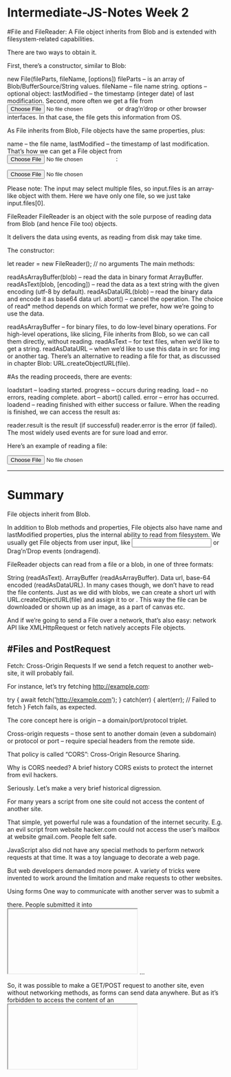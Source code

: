 # Intermediate-JS-Notes Week 2

#File and FileReader:
A File object inherits from Blob and is extended with filesystem-related capabilities.

There are two ways to obtain it.

First, there’s a constructor, similar to Blob:

new File(fileParts, fileName, [options])
fileParts – is an array of Blob/BufferSource/String values.
fileName – file name string.
options – optional object:
lastModified – the timestamp (integer date) of last modification.
Second, more often we get a file from <input type="file"> or drag’n’drop or other browser interfaces. In that case, the file gets this information from OS.

As File inherits from Blob, File objects have the same properties, plus:

name – the file name,
lastModified – the timestamp of last modification.
That’s how we can get a File object from <input type="file">:

<input type="file" onchange="showFile(this)">

<script>
function showFile(input) {
  let file = input.files[0];

  alert(`File name: ${file.name}`); // e.g my.png
  alert(`Last modified: ${file.lastModified}`); // e.g 1552830408824
}
</script>
Please note:
The input may select multiple files, so input.files is an array-like object with them. Here we have only one file, so we just take input.files[0].

FileReader
FileReader is an object with the sole purpose of reading data from Blob (and hence File too) objects.

It delivers the data using events, as reading from disk may take time.

The constructor:

let reader = new FileReader(); // no arguments
The main methods:

readAsArrayBuffer(blob) – read the data in binary format ArrayBuffer.
readAsText(blob, [encoding]) – read the data as a text string with the given encoding (utf-8 by default).
readAsDataURL(blob) – read the binary data and encode it as base64 data url.
abort() – cancel the operation.
The choice of read* method depends on which format we prefer, how we’re going to use the data.

readAsArrayBuffer – for binary files, to do low-level binary operations. For high-level operations, like slicing, File inherits from Blob, so we can call them directly, without reading.
readAsText – for text files, when we’d like to get a string.
readAsDataURL – when we’d like to use this data in src for img or another tag. There’s an alternative to reading a file for that, as discussed in chapter Blob: URL.createObjectURL(file).

#As the reading proceeds, there are events:

loadstart – loading started.
progress – occurs during reading.
load – no errors, reading complete.
abort – abort() called.
error – error has occurred.
loadend – reading finished with either success or failure.
When the reading is finished, we can access the result as:

reader.result is the result (if successful)
reader.error is the error (if failed).
The most widely used events are for sure load and error.

Here’s an example of reading a file:

<input type="file" onchange="readFile(this)">

<script>
function readFile(input) {
  let file = input.files[0];
  let reader = new FileReader();

  reader.readAsText(file);
  reader.onload = function() {
    console.log(reader.result);
  };

  reader.onerror = function() {
    console.log(reader.error);
  };
}
</script>

----------------------------------------------------------------------------------------------------------------------------------------------------------------------------
# Summary
File objects inherit from Blob.

In addition to Blob methods and properties, File objects also have name and lastModified properties, plus the internal ability to read from filesystem. We usually get File objects from user input, like <input> or Drag’n’Drop events (ondragend).

FileReader objects can read from a file or a blob, in one of three formats:

String (readAsText).
ArrayBuffer (readAsArrayBuffer).
Data url, base-64 encoded (readAsDataURL).
In many cases though, we don’t have to read the file contents. Just as we did with blobs, we can create a short url with URL.createObjectURL(file) and assign it to <a> or <img>. This way the file can be downloaded or shown up as an image, as a part of canvas etc.

And if we’re going to send a File over a network, that’s also easy: network API like XMLHttpRequest or fetch natively accepts File objects.

#Files and PostRequest
-----------------------


Fetch: Cross-Origin Requests
If we send a fetch request to another web-site, it will probably fail.

For instance, let’s try fetching http://example.com:

try {
  await fetch('http://example.com');
} catch(err) {
  alert(err); // Failed to fetch
}
Fetch fails, as expected.

The core concept here is origin – a domain/port/protocol triplet.

Cross-origin requests – those sent to another domain (even a subdomain) or protocol or port – require special headers from the remote side.

That policy is called “CORS”: Cross-Origin Resource Sharing.

Why is CORS needed? A brief history
CORS exists to protect the internet from evil hackers.

Seriously. Let’s make a very brief historical digression.

For many years a script from one site could not access the content of another site.

That simple, yet powerful rule was a foundation of the internet security. E.g. an evil script from website hacker.com could not access the user’s mailbox at website gmail.com. People felt safe.

JavaScript also did not have any special methods to perform network requests at that time. It was a toy language to decorate a web page.

But web developers demanded more power. A variety of tricks were invented to work around the limitation and make requests to other websites.

Using forms
One way to communicate with another server was to submit a <form> there. People submitted it into <iframe>, just to stay on the current page, like this:

<!-- form target -->
<iframe name="iframe"></iframe>

<!-- a form could be dynamically generated and submitted by JavaScript -->
<form target="iframe" method="POST" action="http://another.com/…">
  ...
</form>
So, it was possible to make a GET/POST request to another site, even without networking methods, as forms can send data anywhere. But as it’s forbidden to access the content of an <iframe> from another site, it wasn’t possible to read the response.

To be precise, there were actually tricks for that, they required special scripts at both the iframe and the page. So the communication with the iframe was technically possible. Right now there’s no point to go into details, let these dinosaurs rest in peace.

Using scripts
Another trick was to use a script tag. A script could have any src, with any domain, like <script src="http://another.com/…">. It’s possible to execute a script from any website.

If a website, e.g. another.com intended to expose data for this kind of access, then a so-called “JSONP (JSON with padding)” protocol was used.

Here’s how it worked.

Let’s say we, at our site, need to get the data from http://another.com, such as the weather:

First, in advance, we declare a global function to accept the data, e.g. gotWeather.

// 1. Declare the function to process the weather data
function gotWeather({ temperature, humidity }) {
  alert(`temperature: ${temperature}, humidity: ${humidity}`);
}
Then we make a <script> tag with src="http://another.com/weather.json?callback=gotWeather", using the name of our function as the callback URL-parameter.

let script = document.createElement('script');
script.src = `http://another.com/weather.json?callback=gotWeather`;
document.body.append(script);
The remote server another.com dynamically generates a script that calls gotWeather(...) with the data it wants us to receive.

// The expected answer from the server looks like this:
gotWeather({
  temperature: 25,
  humidity: 78
});
When the remote script loads and executes, gotWeather runs, and, as it’s our function, we have the data.

That works, and doesn’t violate security, because both sides agreed to pass the data this way. And, when both sides agree, it’s definitely not a hack. There are still services that provide such access, as it works even for very old browsers.

After a while, networking methods appeared in browser JavaScript.

At first, cross-origin requests were forbidden. But as a result of long discussions, cross-origin requests were allowed, but with any new capabilities requiring an explicit allowance by the server, expressed in special headers.

Safe requests
There are two types of cross-origin requests:

Safe requests.
All the others.
Safe Requests are simpler to make, so let’s start with them.

A request is safe if it satisfies two conditions:

Safe method: GET, POST or HEAD
Safe headers – the only allowed custom headers are:
Accept,
Accept-Language,
Content-Language,
Content-Type with the value application/x-www-form-urlencoded, multipart/form-data or text/plain.
Any other request is considered “unsafe”. For instance, a request with PUT method or with an API-Key HTTP-header does not fit the limitations.

The essential difference is that a safe request can be made with a <form> or a <script>, without any special methods.

So, even a very old server should be ready to accept a safe request.

Contrary to that, requests with non-standard headers or e.g. method DELETE can’t be created this way. For a long time JavaScript was unable to do such requests. So an old server may assume that such requests come from a privileged source, “because a webpage is unable to send them”.

When we try to make a unsafe request, the browser sends a special “preflight” request that asks the server – does it agree to accept such cross-origin requests, or not?

And, unless the server explicitly confirms that with headers, an unsafe request is not sent.

Now we’ll go into details.

CORS for safe requests
If a request is cross-origin, the browser always adds the Origin header to it.

For instance, if we request https://anywhere.com/request from https://javascript.info/page, the headers will look like:

GET /request
Host: anywhere.com
Origin: https://javascript.info
...
As you can see, the Origin header contains exactly the origin (domain/protocol/port), without a path.

The server can inspect the Origin and, if it agrees to accept such a request, add a special header Access-Control-Allow-Origin to the response. That header should contain the allowed origin (in our case https://javascript.info), or a star *. Then the response is successful, otherwise it’s an error.

The browser plays the role of a trusted mediator here:

It ensures that the correct Origin is sent with a cross-origin request.
It checks for permitting Access-Control-Allow-Origin in the response, if it exists, then JavaScript is allowed to access the response, otherwise it fails with an error.

Here’s an example of a permissive server response:

200 OK
Content-Type:text/html; charset=UTF-8
Access-Control-Allow-Origin: https://javascript.info
Response headers
For cross-origin request, by default JavaScript may only access so-called “safe” response headers:

#Cache-Control
#Content-Language
#Content-Length
#Content-Type
#Expires
#Last-Modified
#Pragma

Accessing any other response header causes an error.

To grant JavaScript access to any other response header, the server must send the Access-Control-Expose-Headers header. It contains a comma-separated list of unsafe header names that should be made accessible.

For example:

200 OK
Content-Type:text/html; charset=UTF-8
Content-Length: 12345
Content-Encoding: gzip
API-Key: 2c9de507f2c54aa1
Access-Control-Allow-Origin: https://javascript.info
Access-Control-Expose-Headers: Content-Encoding,API-Key
With such an Access-Control-Expose-Headers header, the script is allowed to read the Content-Encoding and API-Key headers of the response.

“Unsafe” requests
------------------
We can use any HTTP-method: not just GET/POST, but also PATCH, DELETE and others.

Some time ago no one could even imagine that a webpage could make such requests. So there may still exist webservices that treat a non-standard method as a signal: “That’s not a browser”. They can take it into account when checking access rights.

So, to avoid misunderstandings, any “unsafe” request – that couldn’t be done in the old times, the browser does not make such requests right away. First, it sends a preliminary, so-called “preflight” request, to ask for permission.

A preflight request uses the method OPTIONS, no body and three headers:

Access-Control-Request-Method header has the method of the unsafe request.
Access-Control-Request-Headers header provides a comma-separated list of its unsafe HTTP-headers.
Origin header tells from where the request came. (such as https://javascript.info)
If the server agrees to serve the requests, then it should respond with empty body, status 200 and headers:

Access-Control-Allow-Origin must be either * or the requesting origin, such as https://javascript.info, to allow it.
Access-Control-Allow-Methods must have the allowed method.
Access-Control-Allow-Headers must have a list of allowed headers.
Additionally, the header Access-Control-Max-Age may specify a number of seconds to cache the permissions. So the browser won’t have to send a preflight for subsequent requests that satisfy given permissions.

Let’s see how it works step-by-step on the example of a cross-origin PATCH request (this method is often used to update data):

let response = await fetch('https://site.com/service.json', {
  method: 'PATCH',
  headers: {
    'Content-Type': 'application/json',
    'API-Key': 'secret'
  }
});

There are three reasons why the request is unsafe (one is enough):

Method PATCH
Content-Type is not one of: application/x-www-form-urlencoded, multipart/form-data, text/plain.
“Unsafe” API-Key header.
Step 1 (preflight request)
Prior to sending such a request, the browser, on its own, sends a preflight request that looks like this:

OPTIONS /service.json
Host: site.com
Origin: https://javascript.info
Access-Control-Request-Method: PATCH
Access-Control-Request-Headers: Content-Type,API-Key
Method: OPTIONS.
The path – exactly the same as the main request: /service.json.
Cross-origin special headers:
Origin – the source origin.
Access-Control-Request-Method – requested method.
Access-Control-Request-Headers – a comma-separated list of “unsafe” headers.
Step 2 (preflight response)
The server should respond with status 200 and the headers:

Access-Control-Allow-Origin: https://javascript.info
Access-Control-Allow-Methods: PATCH
Access-Control-Allow-Headers: Content-Type,API-Key.
That allows future communication, otherwise an error is triggered.

If the server expects other methods and headers in the future, it makes sense to allow them in advance by adding them to the list.

For example, this response also allows PUT, DELETE and additional headers:

200 OK
Access-Control-Allow-Origin: https://javascript.info
Access-Control-Allow-Methods: PUT,PATCH,DELETE
Access-Control-Allow-Headers: API-Key,Content-Type,If-Modified-Since,Cache-Control
Access-Control-Max-Age: 86400
Now the browser can see that PATCH is in Access-Control-Allow-Methods and Content-Type,API-Key are in the list Access-Control-Allow-Headers, so it sends out the main request.

If there’s the header Access-Control-Max-Age with a number of seconds, then the preflight permissions are cached for the given time. The response above will be cached for 86400 seconds (one day). Within this timeframe, subsequent requests will not cause a preflight. Assuming that they fit the cached allowances, they will be sent directly.

Step 3 (actual request)
When the preflight is successful, the browser now makes the main request. The process here is the same as for safe requests.

The main request has the Origin header (because it’s cross-origin):

PATCH /service.json
Host: site.com
Content-Type: application/json
API-Key: secret
Origin: https://javascript.info
Step 4 (actual response)
The server should not forget to add Access-Control-Allow-Origin to the main response. A successful preflight does not relieve from that:

Access-Control-Allow-Origin: https://javascript.info
Then JavaScript is able to read the main server response.

Please note:
Preflight request occurs “behind the scenes”, it’s invisible to JavaScript.

JavaScript only gets the response to the main request or an error if there’s no server permission.

Credentials
A cross-origin request initiated by JavaScript code by default does not bring any credentials (cookies or HTTP authentication).

That’s uncommon for HTTP-requests. Usually, a request to http://site.com is accompanied by all cookies from that domain. Cross-origin requests made by JavaScript methods on the other hand are an exception.

For example, fetch('http://another.com') does not send any cookies, even those (!) that belong to another.com domain.

Why?

That’s because a request with credentials is much more powerful than without them. If allowed, it grants JavaScript the full power to act on behalf of the user and access sensitive information using their credentials.

Does the server really trust the script that much? Then it must explicitly allow requests with credentials with an additional header.

To send credentials in fetch, we need to add the option credentials: "include", like this:

fetch('http://another.com', {
  credentials: "include"
});
Now fetch sends cookies originating from another.com with request to that site.

If the server agrees to accept the request with credentials, it should add a header Access-Control-Allow-Credentials: true to the response, in addition to Access-Control-Allow-Origin.

For example:

200 OK
Access-Control-Allow-Origin: https://javascript.info
Access-Control-Allow-Credentials: true
Please note: Access-Control-Allow-Origin is prohibited from using a star * for requests with credentials. Like shown above, it must provide the exact origin there. That’s an additional safety measure, to ensure that the server really knows who it trusts to make such requests.



#---------------------------------
FormData-----------------------------------------------------------------------------------------------------------------
This chapter is about sending HTML forms: with or without files, with additional fields and so on.

FormData objects can help with that. As you might have guessed, it’s the object to represent HTML form data.

The constructor is:

let formData = new FormData([form]);
If HTML form element is provided, it automatically captures its fields.

The special thing about FormData is that network methods, such as fetch, can accept a FormData object as a body. It’s encoded and sent out with Content-Type: multipart/form-data.

From the server point of view, that looks like a usual form submission.

Sending a simple form
Let’s send a simple form first.

As you can see, that’s almost one-liner:

<form id="formElem">
  <input type="text" name="name" value="John">
  <input type="text" name="surname" value="Smith">
  <input type="submit">
</form>

<script>
  formElem.onsubmit = async (e) => {
    e.preventDefault();

    let response = await fetch('/article/formdata/post/user', {
      method: 'POST',
      body: new FormData(formElem)
    });

    let result = await response.json();

    alert(result.message);
  };
</script>

In this example, the server code is not presented, as it’s beyond our scope. The server accepts the POST request and replies “User saved”.

FormData Methods-----------------------------------------------------------------------------------------------------
We can modify fields in FormData with methods:

formData.append(name, value) – add a form field with the given name and value,
formData.append(name, blob, fileName) – add a field as if it were <input type="file">, the third argument fileName sets file name (not form field name), as it were a name of the file in user’s filesystem,
formData.delete(name) – remove the field with the given name,
formData.get(name) – get the value of the field with the given name,
formData.has(name) – if there exists a field with the given name, returns true, otherwise false
A form is technically allowed to have many fields with the same name, so multiple calls to append add more same-named fields.

There’s also method set, with the same syntax as append. The difference is that .set removes all fields with the given name, and then appends a new field. So it makes sure there’s only one field with such name, the rest is just like append:

formData.set(name, value),
formData.set(name, blob, fileName).
Also we can iterate over formData fields using for..of loop:

let formData = new FormData();
formData.append('key1', 'value1');
formData.append('key2', 'value2');

// List key/value pairs
for(let [name, value] of formData) {
  alert(`${name} = ${value}`); // key1 = value1, then key2 = value2
}
Sending a form with a file------------------------------------------------------------------------------------------------------
The form is always sent as Content-Type: multipart/form-data, this encoding allows to send files. So, <input type="file"> fields are sent also, similar to a usual form submission.

Here’s an example with such form:

<form id="formElem">
  <input type="text" name="firstName" value="John">
  Picture: <input type="file" name="picture" accept="image/*">
  <input type="submit">
</form>

<script>
  formElem.onsubmit = async (e) => {
    e.preventDefault();

    let response = await fetch('/article/formdata/post/user-avatar', {
      method: 'POST',
      body: new FormData(formElem)
    });

    let result = await response.json();

    alert(result.message);
  };
</script>

Sending a form with Blob data
As we’ve seen in the chapter Fetch, it’s easy to send dynamically generated binary data e.g. an image, as Blob. We can supply it directly as fetch parameter body.

In practice though, it’s often convenient to send an image not separately, but as a part of the form, with additional fields, such as “name” and other metadata.

Also, servers are usually more suited to accept multipart-encoded forms, rather than raw binary data.

This example submits an image from <canvas>, along with some other fields, as a form, using FormData:

<body style="margin:0">
  <canvas id="canvasElem" width="100" height="80" style="border:1px solid"></canvas>

  <input type="button" value="Submit" onclick="submit()">

  <script>
    canvasElem.onmousemove = function(e) {
      let ctx = canvasElem.getContext('2d');
      ctx.lineTo(e.clientX, e.clientY);
      ctx.stroke();
    };

    async function submit() {
      let imageBlob = await new Promise(resolve => canvasElem.toBlob(resolve, 'image/png'));

      let formData = new FormData();
      formData.append("firstName", "John");
      formData.append("image", imageBlob, "image.png");

      let response = await fetch('/article/formdata/post/image-form', {
        method: 'POST',
        body: formData
      });
      let result = await response.json();
      alert(result.message);
    }

  </script>
</body>

Please note how the image Blob is added:

formData.append("image", imageBlob, "image.png");
That’s same as if there were <input type="file" name="image"> in the form, and the visitor submitted a file named "image.png" (3rd argument) with the data imageBlob (2nd argument) from their filesystem.

The server reads form data and the file, as if it were a regular form submission.
